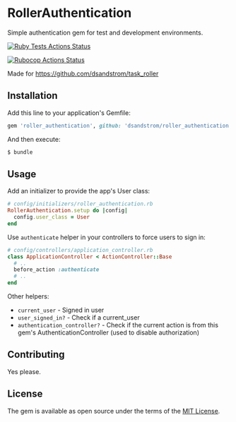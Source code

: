 # RollerAuthentication
Simple authentication gem for test and development environments.

[![Ruby Tests Actions Status](https://github.com/dsandstrom/roller_authentication/workflows/Ruby%20Tests/badge.svg)](https://github.com/dsandstrom/roller_authentication/actions?query=workflow%3A%22Ruby+Tests%22)

[![Rubocop Actions Status](https://github.com/dsandstrom/roller_authentication/workflows/Rubocop/badge.svg)](https://github.com/dsandstrom/roller_authentication/actions?query=workflow%3ARubocop)

Made for https://github.com/dsandstrom/task_roller

## Installation
Add this line to your application's Gemfile:

```ruby
gem 'roller_authentication', github: 'dsandstrom/roller_authentication'
```

And then execute:
```bash
$ bundle
```

## Usage

Add an initializer to provide the app's User class:

```ruby
# config/initializers/roller_authentication.rb
RollerAuthentication.setup do |config|
  config.user_class = User
end
```

Use `authenticate` helper in your controllers to force users to sign in:

```ruby
# config/controllers/application_controller.rb
class ApplicationController < ActionController::Base
  # ..
  before_action :authenticate
  # ..
end
```

Other helpers:

* `current_user` - Signed in user
* `user_signed_in?` - Check if a current_user
* `authentication_controller?` - Check if the current action is from this gem's AuthenticationController (used to disable authorization)

## Contributing
Yes please.

## License
The gem is available as open source under the terms of the [MIT License](https://opensource.org/licenses/MIT).
